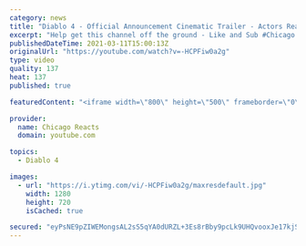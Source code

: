 ```yaml
---
category: news
title: "Diablo 4 - Official Announcement Cinematic Trailer - Actors React"
excerpt: "Help get this channel off the ground - Like and Sub #Chicago #Blind #React."
publishedDateTime: 2021-03-11T15:00:13Z
originalUrl: "https://youtube.com/watch?v=-HCPFiw0a2g"
type: video
quality: 137
heat: 137
published: true

featuredContent: "<iframe width=\"800\" height=\"500\" frameborder=\"0\" src=\"https://www.youtube.com/embed/-HCPFiw0a2g\" allow=\"accelerometer; autoplay; encrypted-media; gyroscope; picture-in-picture\" allowfullscreen></iframe>"

provider:
  name: Chicago Reacts
  domain: youtube.com

topics:
  - Diablo 4

images:
  - url: "https://i.ytimg.com/vi/-HCPFiw0a2g/maxresdefault.jpg"
    width: 1280
    height: 720
    isCached: true

secured: "eyPsNE9pZIWEMongsAL2sS5qYA0dURZL+3Es8rBby9pcLk9UHQvooxJe17kjSKAUJcfOUiaJhilPW+cu1X5RBZr77NOin8T1cgXqe5jRR5LZAMo/KfNgpkdUk+S6Bh/f5B5qyKc7MwyYoK3oYunzuYu/PVqOl3zkG3FUBpFJ4WcIhcaD8TJ9ADV0rntppBxtN0CW2egH9jMrYEDkVHzxFAfo+lWjD+Ge6Gsb/AlOCN76Cml8dZNH+rhouTAPDCGFLLnwg83YHpuXg49m/1IICvqC3+xPezN6bUp0by9D6gSIFsFpdguGeF9+hjXsKsRqGnxpw+WaQ97zMZXLEIyIjB/T2b0YSEcVjrwBCxjjvVbtlfI16MfDoMxmY5QatmJe8OnVe7ZL4I2LHhk2W3EQztnN1TXwmNJgGakltE90X+wYs+G7uTHunrngDtikfaTV;hVDEFjuCpjwYWRYw5NHKEg=="
---
```


